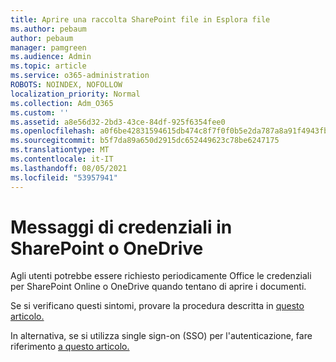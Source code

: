 ```yaml
---
title: Aprire una raccolta SharePoint file in Esplora file
ms.author: pebaum
author: pebaum
manager: pamgreen
ms.audience: Admin
ms.topic: article
ms.service: o365-administration
ROBOTS: NOINDEX, NOFOLLOW
localization_priority: Normal
ms.collection: Adm_O365
ms.custom: ''
ms.assetid: a8e56d32-2bd3-43ce-84df-925f6354fee0
ms.openlocfilehash: a0f6be42831594615db474c8f7f0f0b5e2da787a8a91f4943fb2c27ec57abb2a
ms.sourcegitcommit: b5f7da89a650d2915dc652449623c78be6247175
ms.translationtype: MT
ms.contentlocale: it-IT
ms.lasthandoff: 08/05/2021
ms.locfileid: "53957941"
---
```

# <a name="credential-messages-in-sharepoint-or-onedrive"></a>Messaggi di credenziali in SharePoint o OneDrive

Agli utenti potrebbe essere richiesto periodicamente Office le credenziali per SharePoint Online o OneDrive quando tentano di aprire i documenti.

Se si verificano questi sintomi, provare la procedura descritta in [questo articolo.](https://support.microsoft.com/help/2913639/office-applications-periodically-prompt-for-credentials-to-sharepoint)

In alternativa, se si utilizza single sign-on (SSO) per l'autenticazione, fare riferimento [a questo articolo.](https://support.microsoft.com/help/4025962/cant-sign-in-after-update-to-office-2016-build-16-0-7967-on-windows-10)

